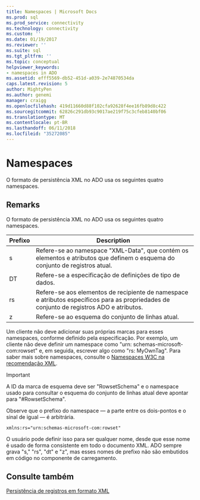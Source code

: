 ```yaml
---
title: Namespaces | Microsoft Docs
ms.prod: sql
ms.prod_service: connectivity
ms.technology: connectivity
ms.custom: ''
ms.date: 01/19/2017
ms.reviewer: ''
ms.suite: sql
ms.tgt_pltfrm: ''
ms.topic: conceptual
helpviewer_keywords:
- namespaces in ADO
ms.assetid: efff5569-db52-451d-a039-2e74870534da
caps.latest.revision: 5
author: MightyPen
ms.author: genemi
manager: craigg
ms.openlocfilehash: 419d11660d88f102cfa92628f4ee16fb89d8c422
ms.sourcegitcommit: 62826c291db93c9017ae219f75c3cfeb8140bf06
ms.translationtype: MT
ms.contentlocale: pt-BR
ms.lasthandoff: 06/11/2018
ms.locfileid: "35272085"
---
```

# <a name="namespaces"></a>Namespaces
O formato de persistência XML no ADO usa os seguintes quatro namespaces.  
  
## <a name="remarks"></a>Remarks  
 O formato de persistência XML no ADO usa os seguintes quatro namespaces.  
  
|Prefixo|Description|  
|------------|-----------------|  
|s|Refere-se ao namespace "XML-Data", que contém os elementos e atributos que definem o esquema do conjunto de registros atual.|  
|DT|Refere-se a especificação de definições de tipo de dados.|  
|rs|Refere-se aos elementos de recipiente de namespace e atributos específicos para as propriedades de conjunto de registros ADO e atributos.|  
|z|Refere-se ao esquema do conjunto de linhas atual.|  
  
 Um cliente não deve adicionar suas próprias marcas para esses namespaces, conforme definido pela especificação. Por exemplo, um cliente não deve definir um namespace como "urn: schemas-microsoft-com:rowset" e, em seguida, escrever algo como "rs: MyOwnTag". Para saber mais sobre namespaces, consulte o [Namespaces W3C na recomendação XML](http://www.w3.org/TR/REC-xml-names/).  
  
> [!IMPORTANT]
>  A ID da marca de esquema deve ser "RowsetSchema" e o namespace usado para consultar o esquema do conjunto de linhas atual deve apontar para "#RowsetSchema".  
  
 Observe que o prefixo do namespace — a parte entre os dois-pontos e o sinal de igual — é arbitrária.  
  
```  
xmlns:rs="urn:schemas-microsoft-com:rowset"  
```  
  
 O usuário pode definir isso para ser qualquer nome, desde que esse nome é usado de forma consistente em todo o documento XML. ADO sempre grava "s," "rs", "dt" e "z", mas esses nomes de prefixo não são embutidos em código no componente de carregamento.  
  
## <a name="see-also"></a>Consulte também  
 [Persistência de registros em formato XML](../../../ado/guide/data/persisting-records-in-xml-format.md)
